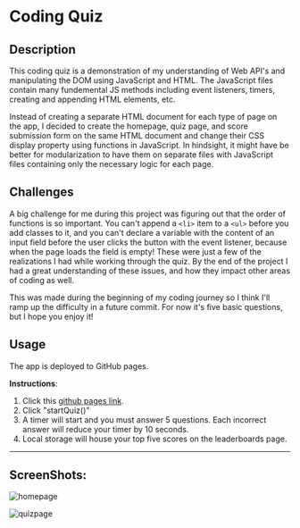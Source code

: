 # Coding Quiz

## Description
This coding quiz is a demonstration of my understanding of Web API's and manipulating the DOM using JavaScript and HTML. The JavaScript files contain many fundemental JS methods including event listeners, timers, creating and appending HTML elements, etc.

Instead of creating a separate HTML document for each type of page on the app, I decided to create the homepage, quiz page, and score submission form on the same HTML document and change their CSS display property using functions in JavaScript. In hindsight, it might have be better for modularization to have them on separate files with JavaScript files containing only the necessary logic for each page.


## Challenges
A big challenge for me during this project was figuring out that the order of functions is so important. You can't append a `<li>` item to a `<ul>` before you add classes to it, and you can't declare a variable with the content of an input field before the user clicks the button with the event listener, because when the page loads the field is empty! These were just a few of the realizations I had while working through the quiz. By the end of the project I had a great understanding of these issues, and how they impact other areas of coding as well.

This was made during the beginning of my coding journey so I think I'll ramp up the difficulty in a future commit. For now it's five basic questions, but I hope you enjoy it!

## Usage
The app is deployed to GitHub pages.

**Instructions**:
1. Click this [github pages link](https://sherb93.github.io/Multiple-Choice-Quiz/).
2. Click "startQuiz()"
3. A timer will start and you must answer 5 questions. Each incorrect answer will reduce your timer by 10 seconds.
4. Local storage will house your top five scores on the leaderboards page.

---

## ScreenShots:
![homepage](https://user-images.githubusercontent.com/95831392/169171531-4b6f117f-d802-48c7-8426-1c8062004e7b.PNG)

![quizpage](https://user-images.githubusercontent.com/95831392/169171573-df5a90a1-51a8-42f9-ad12-218ebb17c30e.PNG)

